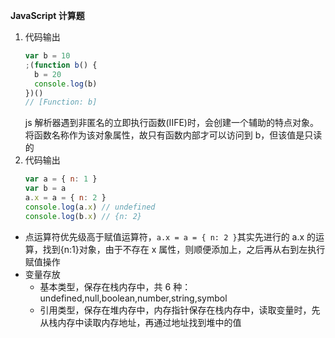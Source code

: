**JavaScript 计算题**

1. 代码输出
   ```js
   var b = 10
   ;(function b() {
     b = 20
     console.log(b)
   })()
   // [Function: b]
   ```
   js 解析器遇到非匿名的立即执行函数(IIFE)时，会创建一个辅助的特点对象。将函数名称作为该对象属性，故只有函数内部才可以访问到 b，但该值是只读的
2. 代码输出
   ```js
   var a = { n: 1 }
   var b = a
   a.x = a = { n: 2 }
   console.log(a.x) // undefined
   console.log(b.x) // {n: 2}
   ```

- 点运算符优先级高于赋值运算符，`a.x = a = { n: 2 }`其实先进行的 a.x 的运算，找到{n:1}对象，由于不存在 x 属性，则顺便添加上，之后再从右到左执行赋值操作
- 变量存放
  - 基本类型，保存在栈内存中，共 6 种：undefined,null,boolean,number,string,symbol
  - 引用类型，保存在堆内存中，内存指针保存在栈内存中，读取变量时，先从栈内存中读取内存地址，再通过地址找到堆中的值
